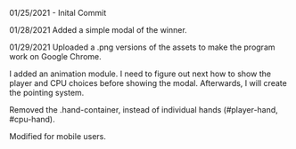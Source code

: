 01/25/2021 - Inital Commit

01/28/2021
Added a simple modal of the winner.

01/29/2021
Uploaded a .png versions of the assets to make the program work on Google Chrome.

I added an animation module. I need to figure out next how to show the player and CPU choices before showing the modal. Afterwards, I will create the pointing system.

Removed the .hand-container, instead of individual hands (#player-hand, #cpu-hand).

Modified for mobile users.